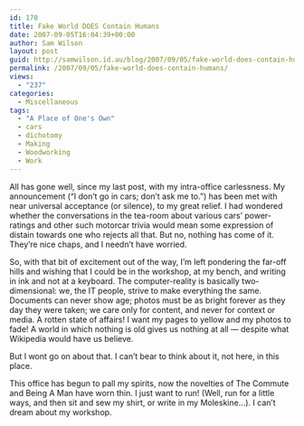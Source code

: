 ```yaml
---
id: 170
title: Fake World DOES Contain Humans
date: 2007-09-05T16:04:39+00:00
author: Sam Wilson
layout: post
guid: http://samwilson.id.au/blog/2007/09/05/fake-world-does-contain-humans/
permalink: /2007/09/05/fake-world-does-contain-humans/
views:
  - "237"
categories:
  - Miscellaneous
tags:
  - "A Place of One's Own"
  - cars
  - dichotomy
  - Making
  - Woodworking
  - Work
---
```

All has gone well, since my last post, with my intra-office carlessness. My announcement (&#8220;I don’t go in cars; don’t ask me to.&#8221;) has been met with near universal acceptance (or silence), to my great relief. I had wondered whether the conversations in the tea-room about various cars’ power-ratings and other such motorcar trivia would mean some expression of distain towards one who rejects all that. But no, nothing has come of it. They’re nice chaps, and I needn’t have worried.

So, with that bit of excitement out of the way, I’m left pondering the far-off hills and wishing that I could be in the workshop, at my bench, and writing in ink and not at a keyboard. The computer-reality is basically two-dimensional: we, the IT people, strive to make everything the same. Documents can never show age; photos must be as bright forever as they day they were taken; we care only for content, and never for context or media. A rotten state of affairs! I want my pages to yellow and my photos to fade! A world in which nothing is old gives us nothing at all — despite what Wikipedia would have us believe.

But I wont go on about that. I can’t bear to think about it, not here, in this place.

This office has begun to pall my spirits, now the novelties of The Commute and Being A Man have worn thin. I just want to run! (Well, run for a little ways, and then sit and sew my shirt, or write in my Moleskine…). I can’t dream about my workshop.